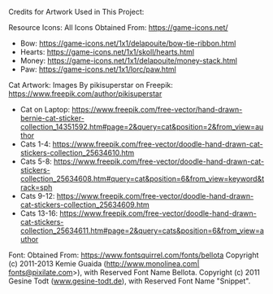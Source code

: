 Credits for Artwork Used in This Project:


Resource Icons:
All Icons Obtained From: https://game-icons.net/
- Bow: https://game-icons.net/1x1/delapouite/bow-tie-ribbon.html
- Hearts: https://game-icons.net/1x1/skoll/hearts.html
- Money: https://game-icons.net/1x1/delapouite/money-stack.html
- Paw: https://game-icons.net/1x1/lorc/paw.html

Cat Artwork:
Images By pikisuperstar on Freepik: https://www.freepik.com/author/pikisuperstar
 - Cat on Laptop: https://www.freepik.com/free-vector/hand-drawn-bernie-cat-sticker-collection_14351592.htm#page=2&query=cat&position=2&from_view=author
 - Cats 1-4: https://www.freepik.com/free-vector/doodle-hand-drawn-cat-stickers-collection_25634610.htm
 - Cats 5-8: https://www.freepik.com/free-vector/doodle-hand-drawn-cat-stickers-collection_25634608.htm#query=cat&position=6&from_view=keyword&track=sph
 - Cats 9-12: https://www.freepik.com/free-vector/doodle-hand-drawn-cat-stickers-collection_25634609.htm
 - Cats 13-16: https://www.freepik.com/free-vector/doodle-hand-drawn-cat-stickers-collection_25634611.htm#page=2&query=cats&position=6&from_view=author

Font:
Obtained From: https://www.fontsquirrel.com/fonts/bellota
Copyright (c) 2011-2013 Kemie Guaida (http://www.monolinea.com| fonts@pixilate.com>), with Reserved Font Name Bellota.
Copyright (c) 2011 Gesine Todt  (www.gesine-todt.de), with Reserved Font Name "Snippet".
